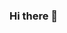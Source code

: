 ### Hi there 👋

<!--
**SathvickN/SathvickN** is a ✨ _special_ ✨ repository because its `README.md` (this file) appears on your GitHub profile.

Here are some ideas to get you started:

- 🔭 I’m currently working on OpenCV
- 👯 I’m looking to collaborate on Machine Learning, Deep Learning and OpenCV .
- 💬 Ask me about ...
- 📫 How to reach me: 
Connect with me on Linkedin
https://www.linkedin.com/in/n-sathvick-reddy/

  
